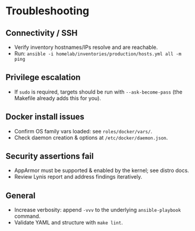 # Troubleshooting

## Connectivity / SSH
- Verify inventory hostnames/IPs resolve and are reachable.
- Run: `ansible -i homelab/inventories/production/hosts.yml all -m ping`

## Privilege escalation
- If `sudo` is required, targets should be run with `--ask-become-pass` (the Makefile already adds this for you).

## Docker install issues
- Confirm OS family vars loaded: see `roles/docker/vars/`.
- Check daemon creation & options at `/etc/docker/daemon.json`.

## Security assertions fail
- AppArmor must be supported & enabled by the kernel; see distro docs.
- Review Lynis report and address findings iteratively.

## General
- Increase verbosity: append `-vvv` to the underlying `ansible-playbook` command.
- Validate YAML and structure with `make lint`.
